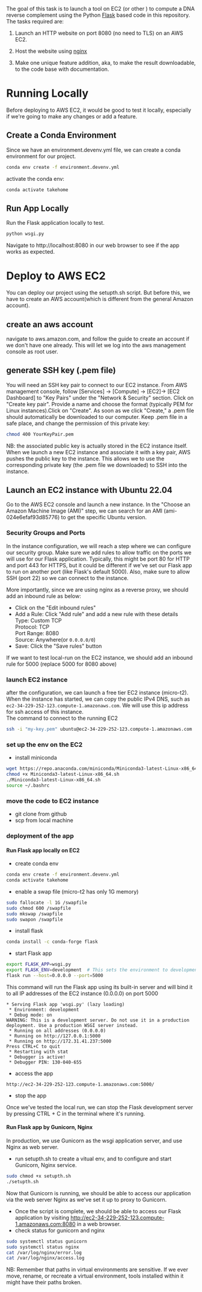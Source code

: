 

The goal of this task is to launch a tool on EC2 (or other ) to compute a DNA reverse complement using the Python [Flask](https://flask.palletsprojects.com/en/2.3.x/) based code in this repository.  The tasks required are:

1. Launch an HTTP website on port 8080 (no need to TLS) on an AWS EC2.

2. Host the website using [nginx](https://www.nginx.com)


3. Make one unique feature addition, aka, to make the result downloadable, to the code base with documentation.

# Running Locally
Before deploying to AWS EC2, it would be good to test it locally, especially if we're going to make any changes or add a feature.
## Create a Conda Environment
Since we have an environment.devenv.yml file, we can create a conda environment for our project.
```bash 
conda env create -f environment.devenv.yml
```
activate the conda env:
```bash
conda activate takehome
 ```
## Run App Locally
Run the Flask application locally to test.
```bash
python wsgi.py
```
Navigate to http://localhost:8080 in our web browser to see if the app works as expected.
# Deploy to AWS EC2
You can deploy our project using the setupth.sh script. But before this, we have to create an AWS account(which is different from the general Amazon account).
## create an aws account
navigate to aws.amazon.com, and follow the guide to create an account if we don't have one already. This will let we log into the aws management console as root user.
## generate SSH key (.pem file)
You will need an SSH key pair to connect to our EC2 instance.
From AWS management console, follow [Services] -> [Compute] -> [EC2]-> [EC2 Dashboard]
to "Key Pairs" under the "Network & Security" section. Click on "Create key pair". Provide a name and choose the format (typically PEM for Linux instances).Click on "Create". As soon as we click "Create," a .pem file should automatically be downloaded to our computer. Keep .pem file in a safe place, and change the permission of this private key:
```bash
chmod 400 YourKeyPair.pem
```
NB: the associated public key is actually stored in the EC2 instance itself. When we launch a new EC2 instance and associate it with a key pair, AWS pushes the public key to the instance. This allows we to use the corresponding private key (the .pem file we downloaded) to SSH into the instance.

## Launch an EC2 instance with Ubuntu 22.04
Go to the AWS EC2 console and launch a new instance. In the "Choose an Amazon Machine Image (AMI)" step, we can search for an AMI (ami-024e6efaf93d85776) to get the specific Ubuntu version.
### Security Groups and Ports
In the instance configuration, we will reach a step where we can configure our security group. Make sure we add rules to allow traffic on the ports we will use for our Flask application. Typically, this might be port 80 for HTTP and port 443 for HTTPS, but it could be different if we've set our Flask app to run on another port (like Flask's default 5000). Also, make sure to allow SSH (port 22) so we can connect to the instance.   

More importantly, since we are using nginx as a reverse proxy, we should add an inbound rule as below:  
- Click on the "Edit inbound rules"
- Add a Rule: Click "Add rule" and add a new rule with these details  
   Type: Custom TCP  
   Protocol: TCP  
   Port Range: 8080  
   Source: Anywhere(or `0.0.0.0/0`)
- Save: Click the "Save rules" button  

If we want to test local-run on the EC2 instance, we should add an inbound rule for 5000 (replace 5000 for 8080 above)

### launch EC2 instance
after the configuration, we can launch a free tier EC2 instance (micro-t2). When the instance has started, we can copy the public IPv4 DNS, such as `ec2-34-229-252-123.compute-1.amazonaws.com`. We will use this ip address for ssh access of this instance.  
The command to connect to the running EC2
```bash
ssh -i "my-key.pem" ubuntu@ec2-34-229-252-123.compute-1.amazonaws.com
```
### set up the env on the EC2
- install miniconda
```bash
wget https://repo.anaconda.com/miniconda/Miniconda3-latest-Linux-x86_64.sh
chmod +x Miniconda3-latest-Linux-x86_64.sh
./Miniconda3-latest-Linux-x86_64.sh
source ~/.bashrc
```

### move the code to EC2 instance  
- git clone from github
- scp from local machine

### deployment of the app
#### Run Flask app locally on EC2
- create conda env
```bash
conda env create -f environment.devenv.yml
conda activate takehome
```
- enable a swap file (micro-t2 has only 1G memory)
```bash
sudo fallocate -l 1G /swapfile
sudo chmod 600 /swapfile
sudo mkswap /swapfile
sudo swapon /swapfile
```
- install flask
```bash
conda install -c conda-forge flask
```
- start Flask app
```bash
export FLASK_APP=wsgi.py
export FLASK_ENV=development  # This sets the environment to development mode which enables features like debugger and code reloader.
flask run --host=0.0.0.0 --port=5000
```
This command will run the Flask app using its built-in server and will bind it to all IP addresses of the EC2 instance (0.0.0.0) on port 5000
```
* Serving Flask app 'wsgi.py' (lazy loading)
 * Environment: development
 * Debug mode: on
WARNING: This is a development server. Do not use it in a production deployment. Use a production WSGI server instead.
 * Running on all addresses (0.0.0.0)
 * Running on http://127.0.0.1:5000
 * Running on http://172.31.41.237:5000
Press CTRL+C to quit
 * Restarting with stat
 * Debugger is active!
 * Debugger PIN: 130-040-655
```
- access the app
```
http://ec2-34-229-252-123.compute-1.amazonaws.com:5000/
```
- stop the app  

Once we've tested the local run, we can stop the Flask development server by pressing CTRL + C in the terminal where it's running.

#### Run Flask app by Gunicorn, Nginx
In production, we use Gunicorn as the wsgi application server, and use Nginx as web server.  
- run setupth.sh to create a vitual env, and to configure and start Gunicorn, Nginx service.
```bash
sudo chmod +x setupth.sh
./setupth.sh
```
Now that Gunicorn is running, we should be able to access our application via the web server Nginx as we've set it up to proxy to Gunicorn.

- Once the script is complete, we should be able to access our Flask application by visiting http://ec2-34-229-252-123.compute-1.amazonaws.com:8080 in a web browser.
- check status for gunicorn and nginx
```bash
sudo systemctl status gunicorn
sudo systemctl status nginx
cat /var/log/nginx/error.log
cat /var/log/nginx/access.log
```
NB: Remember that paths in virtual environments are sensitive. If we ever move, rename, or recreate a virtual environment, tools installed within it might have their paths broken.